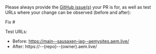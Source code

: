 Please always provide the [GitHub issue(s)](../issues) your PR is for, as well as test URLs where your change can be observed (before and after):

Fix #<gh-issue-id>

Test URLs:
- Before: https://main--sausaxen-iag--aemysites.aem.live/
- After: https://<branch>--{repo}--{owner}.aem.live/
